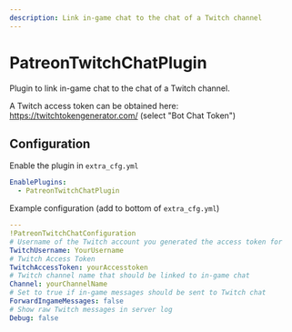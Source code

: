 ```yaml
---
description: Link in-game chat to the chat of a Twitch channel
---
```


# PatreonTwitchChatPlugin
Plugin to link in-game chat to the chat of a Twitch channel.

A Twitch access token can be obtained here: https://twitchtokengenerator.com/ (select "Bot Chat Token")

## Configuration
Enable the plugin in `extra_cfg.yml`
```yaml
EnablePlugins:
  - PatreonTwitchChatPlugin
```
Example configuration (add to bottom of `extra_cfg.yml`)
```yaml
---
!PatreonTwitchChatConfiguration
# Username of the Twitch account you generated the access token for
TwitchUsername: YourUsername
# Twitch Access Token
TwitchAccessToken: yourAccesstoken
# Twitch channel name that should be linked to in-game chat
Channel: yourChannelName
# Set to true if in-game messages should be sent to Twitch chat
ForwardIngameMessages: false
# Show raw Twitch messages in server log
Debug: false
```
